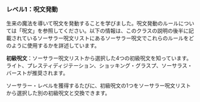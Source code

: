 ### レベル1：呪文発動

生来の魔法を導いて呪文を発動することを学びました。呪文発動のルールについては「呪文」を参照してください。以下の情報は、このクラスの説明の後半に記載されているソーサラー呪文リストにあるソーサラー呪文でこれらのルールをどのように使用するかを詳述しています。

**初級呪文**：ソーサラー呪文リストから選択した4つの初級呪文を知っています。ライト、プレスティディジテーション、ショッキング・グラスプ、ソーサラス・バーストが推奨されます。

ソーサラー・レベルを獲得するたびに、初級呪文の1つをソーサラー呪文リストから選択した別の初級呪文と交換できます。
